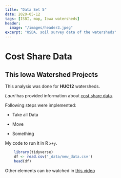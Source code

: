 ```yaml
---
title: "Data Set 5"
date: 2020-05-12
tags: [ISBI, map, Iowa watersheds]
header:
  image: "/images/header3.jpeg"
excerpt: "USDA, soil survey data of the watersheds"
---
```


# Cost Share Data

## This Iowa Watershed Projects

This analysis was done for **HUC12** watersheds.

*Lauri* has provided information about [cost share data](https://sites.google.com/iastate.edu/inrc/home?authuser=0).

Following steps were implemented:
* Take all Data
+ Move
- Something

My code to run it in R `x+y`.
```r
    library(tidyverse)
    df <- read.csv('_data/new_data.csv')
    head(df)
```

Other elements can be watched in [this video](https://www.youtube.com/watch?v=qWrcgHwSG8M)
